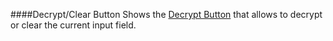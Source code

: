 ####Decrypt/Clear Button
Shows the [Decrypt Button](/buttons#button_decrypt) that allows to decrypt or clear the current input field.
